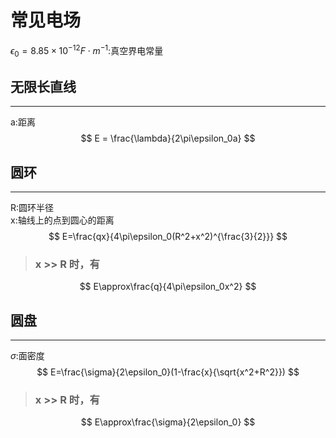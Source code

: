 # 常见电场
$\epsilon_0=8.85\times10^{-12}F\cdot m^{-1}$:真空界电常量
## 无限长直线
--------
a:距离
$$
E = \frac{\lambda}{2\pi\epsilon_0a}
$$

## 圆环
--------
R:圆环半径  
x:轴线上的点到圆心的距离
$$
E=\frac{qx}{4\pi\epsilon_0(R^2+x^2)^{\frac{3}{2}}}
$$

> ### x >> R 时，有
$$
E\approx\frac{q}{4\pi\epsilon_0x^2}
$$

## 圆盘
--------
$\sigma$:面密度
$$
E=\frac{\sigma}{2\epsilon_0}(1-\frac{x}{\sqrt{x^2+R^2}})
$$

> ### x >> R 时，有
$$
E\approx\frac{\sigma}{2\epsilon_0}
$$
